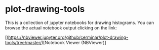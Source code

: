 # plot-drawing-tools

This is a collection of jupyter notebooks for drawing histograms.
You can browse the actual notebook output clicking on the link:

[(https://nbviewer.jupyter.org/github/cerminar/plot-drawing-tools/tree/master/)[Notebook Viewer (NBViewer)]